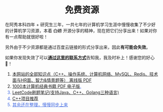 <h1 align="center">免费资源</h1>

在阿秀本科四年 + 研究生三年，一共七年的计算机学习生涯中慢慢收集了不少好的计算机学习资源，本着 ~~白嫖~~ 开源分享的精神，现在把它们分享出来！如果对你有一点帮助就很好啦！

另外由于不少资源都是通过百度云链接的形式分享出来，因此**有可能会失效**。

如果你发现失效了可以<font style="font-weight:bold; color:#4169E1;text-decoration:underline;">[**通过这里的联系方式**](Doc/Other/ContactMe.md)</font>告知我，我及时补上！感谢您的好心💖！

1. <font style="font-weight:normal; color:#4169E1;text-decoration:underline;">[本网站的全部知识点（C++、操作系统、计算机网络、MySQL、Redis、技术面与HR面、智力&情景题等） 离线版 PDF](Doc/免费资源/逆袭进大厂PDF/Download.md)</font>
2. <font style="font-weight:normal; color:#4169E1;text-decoration:underline;">[1000本计算机经典书籍 PDF 电子版](Doc/免费资源/千本PDF/千本PDF.md)</fon>.
3. <font style="font-weight:normal; color:#4169E1;text-decoration:underline;">[LeetCode刷题笔记(支持Java、C++、Golang三种语言)](Doc/免费资源/力扣刷题笔记/力扣刷题笔记.md)</font>
4. <font style="font-weight:normal; color:#4169E1;text-decoration:underline;">[C++项目推荐](Doc/免费资源/项目推荐/C++项目推荐.md)</font>
5. 其余还在整理，慢慢同步上来


